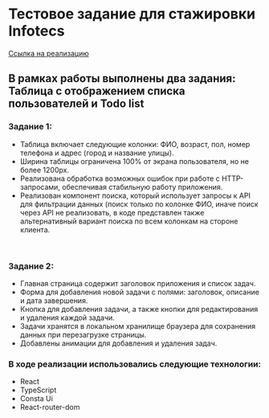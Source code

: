 # Тестовое задание для стажировки Infotecs

<a href="" target="_blank">Ссылка на реализацию<a/>  
## В рамках работы выполнены два задания: Таблица с отображением списка пользователей и Todo list
### Задание 1:
+ Таблица включает следующие колонки: ФИО, возраст, пол, номер телефона и адрес (город и название улицы).
+ Ширина таблицы ограничена 100% от экрана пользователя, но не более 1200px.
+ Реализована обработка возможных ошибок при работе с HTTP-запросами, обеспечивая стабильную работу приложения.
+ Реализован компонент поиска, который использует запросы к API для фильтрации данных (поиск только по колонке ФИО, иначе поиск через API не реализовать, в коде представлен также альтернативный вариант поиска по всем колонкам на стороне клиента.

<br/>

### Задание 2:
+ Главная страница содержит заголовок приложения и список задач.
+ Форма для добавления новой задачи с полями: заголовок, описание и дата завершения.
+ Кнопка для добавления задачи, а также кнопки для редактирования и удаления каждой задачи.
+ Задачи хранятся в локальном хранилище браузера для сохранения данных при перезагрузке страницы.
+ Добавлены анимации для добавления и удаления задач.

### В ходе реализации использовались следующие технологии:
+ React
+ TypeScript
+ Consta Ui
+ React-router-dom
  

